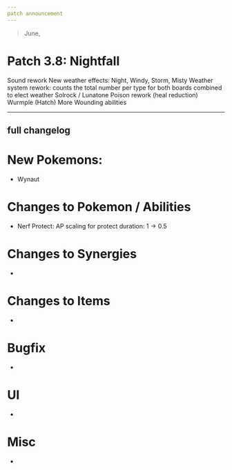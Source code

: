 ```yaml
---
patch announcement
---
```


> June,

# Patch 3.8: Nightfall


Sound rework
New weather effects: Night, Windy, Storm, Misty
Weather system rework: counts the total number per type for both boards combined to elect weather
Solrock / Lunatone
Poison rework (heal reduction)
Wurmple (Hatch)
More Wounding abilities


---
full changelog
---

# New Pokemons:
- Wynaut

# Changes to Pokemon / Abilities
- Nerf Protect: AP scaling for protect duration: 1 → 0.5

# Changes to Synergies
-

# Changes to Items
- 

# Bugfix

- 

# UI
- 

# Misc
- 
